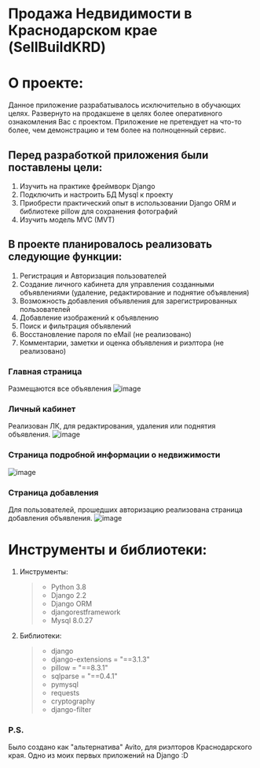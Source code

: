 #  Продажа Недвидимости в Краснодарском крае (SellBuildKRD)

# О проекте:
Данное приложение разрабатывалось исключительно  в обучающих целях. Развернуто на продакшене в целях более оперативного ознакомления Вас с проектом. Приложение не претендует на что-то более, чем демонстрацию и тем более на полноценный сервис.

## Перед разработкой приложения были поставлены цели:
1. Изучить на практике фреймворк Django
2. Подключить и настроить БД Mysql к проекту
3. Приобрести практический опыт в использовании Django ORM и библиотеке pillow для сохранения фотографий
4. Изучить модель MVC (MVT)

## В проекте планировалось реализовать следующие функции:
1. Регистрация и Авторизация пользователей 
2. Создание личного кабинета для управления созданными объявлениями (удаление, редактирование и поднятие объявления)
3. Возможность добавления объявления для зарегистрированных пользователей
4. Добавление изображений к объявлению
5. Поиск и фильтрация объявлений
6. Восстановление пароля по eMail (не реализовано) 
7. Комментарии, заметки и оценка объявления и риэлтора (не реализовано)


### Главная страница
Размещаются все объявления
![image](https://user-images.githubusercontent.com/62309571/142727551-112bff13-d55c-456d-a83e-6e0764c259d1.png)

### Личный кабинет
Реализован ЛК, для редактирования, удаления или поднятия объявления.
![image](https://user-images.githubusercontent.com/62309571/142727721-0aeab108-9e78-4f24-8ba7-97191864b183.png)

### Страница подробной информации о недвижимости
![image](https://user-images.githubusercontent.com/62309571/142727710-ad558870-8f10-4d9c-a388-c35022eee560.png)

### Страница добавления
Для пользователей, прошедших авторизацию реализована страница добавления объявления.
![image](https://user-images.githubusercontent.com/62309571/142727843-2ee07424-bbf8-4009-96cc-58fcbe0ffc31.png)


# Инструменты и библиотеки:
1. Инструменты:
    > - Python 3.8
    > - Django 2.2
    > - Django ORM
    > - djangorestframework
    > - Mysql 8.0.27

     
2. Библиотеки:
    > - django
    > - django-extensions = "==3.1.3"
    > - pillow = "==8.3.1"
    > - sqlparse = "==0.4.1"
    > - pymysql
    > - requests
    > - cryptography
    > - django-filter

### P.S.

Было создано как "альтернатива" Avito, для риэлторов Краснодарского края.
Одно из моих первых приложений на Django :D
